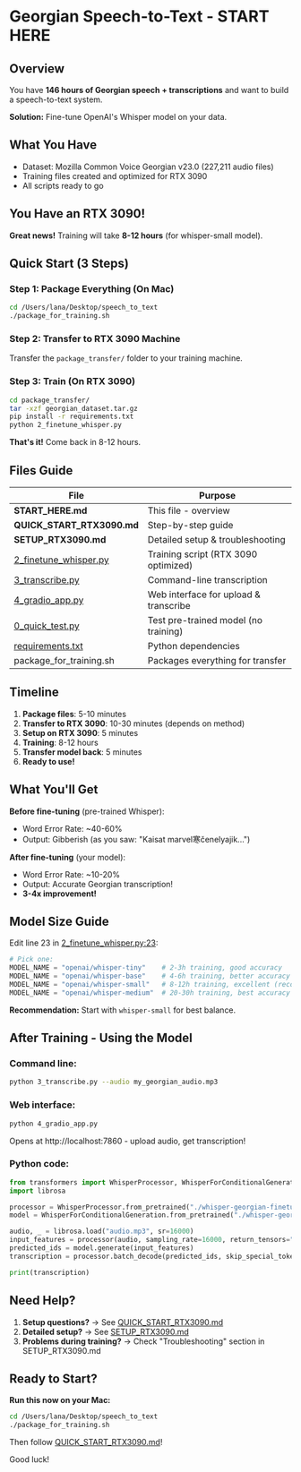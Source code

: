 # Georgian Speech-to-Text - START HERE

## Overview

You have **146 hours of Georgian speech + transcriptions** and want to build a speech-to-text system.

**Solution:** Fine-tune OpenAI's Whisper model on your data.

## What You Have

- Dataset: Mozilla Common Voice Georgian v23.0 (227,211 audio files)
- Training files created and optimized for RTX 3090
- All scripts ready to go

## You Have an RTX 3090!

**Great news!** Training will take **8-12 hours** (for whisper-small model).

## Quick Start (3 Steps)

### Step 1: Package Everything (On Mac)
```bash
cd /Users/lana/Desktop/speech_to_text
./package_for_training.sh
```

### Step 2: Transfer to RTX 3090 Machine
Transfer the `package_transfer/` folder to your training machine.

### Step 3: Train (On RTX 3090)
```bash
cd package_transfer/
tar -xzf georgian_dataset.tar.gz
pip install -r requirements.txt
python 2_finetune_whisper.py
```

**That's it!** Come back in 8-12 hours.

## Files Guide

| File | Purpose |
|------|---------|
| **START_HERE.md** | This file - overview |
| **QUICK_START_RTX3090.md** | Step-by-step guide |
| **SETUP_RTX3090.md** | Detailed setup & troubleshooting |
| [2_finetune_whisper.py](2_finetune_whisper.py) | Training script (RTX 3090 optimized) |
| [3_transcribe.py](3_transcribe.py) | Command-line transcription |
| [4_gradio_app.py](4_gradio_app.py) | Web interface for upload & transcribe |
| [0_quick_test.py](0_quick_test.py) | Test pre-trained model (no training) |
| [requirements.txt](requirements.txt) | Python dependencies |
| package_for_training.sh | Packages everything for transfer |

## Timeline

1. **Package files**: 5-10 minutes
2. **Transfer to RTX 3090**: 10-30 minutes (depends on method)
3. **Setup on RTX 3090**: 5 minutes
4. **Training**: 8-12 hours
5. **Transfer model back**: 5 minutes
6. **Ready to use!**

## What You'll Get

**Before fine-tuning** (pre-trained Whisper):
- Word Error Rate: ~40-60%
- Output: Gibberish (as you saw: "Kaisat marvel寒čenelyajik...")

**After fine-tuning** (your model):
- Word Error Rate: ~10-20%
- Output: Accurate Georgian transcription!
- **3-4x improvement!**

## Model Size Guide

Edit line 23 in [2_finetune_whisper.py:23](2_finetune_whisper.py#L23):

```python
# Pick one:
MODEL_NAME = "openai/whisper-tiny"    # 2-3h training, good accuracy
MODEL_NAME = "openai/whisper-base"    # 4-6h training, better accuracy
MODEL_NAME = "openai/whisper-small"   # 8-12h training, excellent (recommended)
MODEL_NAME = "openai/whisper-medium"  # 20-30h training, best accuracy
```

**Recommendation:** Start with `whisper-small` for best balance.

## After Training - Using the Model

### Command line:
```bash
python 3_transcribe.py --audio my_georgian_audio.mp3
```

### Web interface:
```bash
python 4_gradio_app.py
```
Opens at http://localhost:7860 - upload audio, get transcription!

### Python code:
```python
from transformers import WhisperProcessor, WhisperForConditionalGeneration
import librosa

processor = WhisperProcessor.from_pretrained("./whisper-georgian-finetuned")
model = WhisperForConditionalGeneration.from_pretrained("./whisper-georgian-finetuned")

audio, _ = librosa.load("audio.mp3", sr=16000)
input_features = processor(audio, sampling_rate=16000, return_tensors="pt").input_features
predicted_ids = model.generate(input_features)
transcription = processor.batch_decode(predicted_ids, skip_special_tokens=True)[0]

print(transcription)
```

## Need Help?

1. **Setup questions?** → See [QUICK_START_RTX3090.md](QUICK_START_RTX3090.md)
2. **Detailed setup?** → See [SETUP_RTX3090.md](SETUP_RTX3090.md)
3. **Problems during training?** → Check "Troubleshooting" section in SETUP_RTX3090.md

## Ready to Start?

**Run this now on your Mac:**
```bash
cd /Users/lana/Desktop/speech_to_text
./package_for_training.sh
```

Then follow [QUICK_START_RTX3090.md](QUICK_START_RTX3090.md)!

Good luck!

